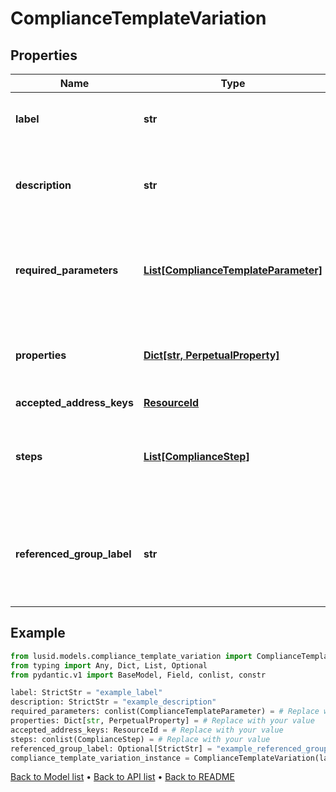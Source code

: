 # ComplianceTemplateVariation

## Properties
Name | Type | Description | Notes
------------ | ------------- | ------------- | -------------
**label** | **str** | Label of a Compliance Template Variation | 
**description** | **str** | The description of the Compliance Template Variation | 
**required_parameters** | [**List[ComplianceTemplateParameter]**](ComplianceTemplateParameter.md) | A parameter required by a Compliance Template Variation | 
**properties** | [**Dict[str, PerpetualProperty]**](PerpetualProperty.md) | Properties associated with the Compliance Template Variation | 
**accepted_address_keys** | [**ResourceId**](ResourceId.md) |  | 
**steps** | [**List[ComplianceStep]**](ComplianceStep.md) | The steps expressed in this template, with their required parameters | 
**referenced_group_label** | **str** | The label of a given referenced group in a Compliance Rule Template Variation | [optional] 
## Example

```python
from lusid.models.compliance_template_variation import ComplianceTemplateVariation
from typing import Any, Dict, List, Optional
from pydantic.v1 import BaseModel, Field, conlist, constr

label: StrictStr = "example_label"
description: StrictStr = "example_description"
required_parameters: conlist(ComplianceTemplateParameter) = # Replace with your value
properties: Dict[str, PerpetualProperty] = # Replace with your value
accepted_address_keys: ResourceId = # Replace with your value
steps: conlist(ComplianceStep) = # Replace with your value
referenced_group_label: Optional[StrictStr] = "example_referenced_group_label"
compliance_template_variation_instance = ComplianceTemplateVariation(label=label, description=description, required_parameters=required_parameters, properties=properties, accepted_address_keys=accepted_address_keys, steps=steps, referenced_group_label=referenced_group_label)

```

[Back to Model list](../README.md#documentation-for-models) &#8226; [Back to API list](../README.md#documentation-for-api-endpoints) &#8226; [Back to README](../README.md)

